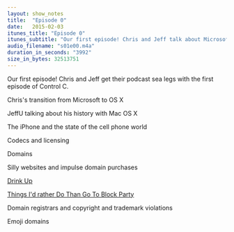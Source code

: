 ```yaml
---
layout: show_notes
title:  "Episode 0"
date:   2015-02-03
itunes_title: "Episode 0"
itunes_subtitle: "Our first episode! Chris and Jeff talk about Microsoft, Apple, Domains, and more"
audio_filename: "s01e00.m4a"
duration_in_seconds: "3992"
size_in_bytes: 32513751
---
```


Our first episode! Chris and Jeff get their podcast sea legs with the first
episode of Control C.

Chris's transition from Microsoft to OS X

JeffU talking about his history with Mac OS X

The iPhone and the state of the cell phone world

Codecs and licensing

Domains

Silly websites and impulse domain purchases

[Drink Up](http://drinkupgame.com)

[Things I'd rather Do Than Go To Block
Party](http://thingsidratherdothangotoblockparty.com)

Domain registrars and copyright and trademark violations

Emoji domains

